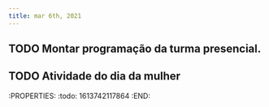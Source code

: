 ```yaml
---
title: mar 6th, 2021
---
```


## TODO Montar programação da turma presencial.

## TODO Atividade do dia da mulher
:PROPERTIES:
:todo: 1613742117864
:END:
##
